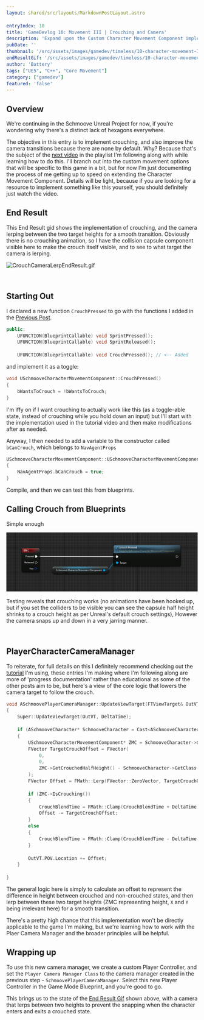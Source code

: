 ```yaml
---
layout: shared/src/layouts/MarkdownPostLayout.astro

entryIndex: 10
title: 'GameDevlog 10: Movement III | Crouching and Camera'
description: 'Expand upon the Custom Character Movement Component implemented in the previous entry to add a Crouching state, and transition the camera smoothly between the two target heights'
pubDate: ''
thumbnail: '/src/assets/images/gamedev/timeless/10-character-movement-III-static/SchmooveCrouchCameraLerp_EndResult_Thumbnail.png'
endResultGif: '/src/assets/images/gamedev/timeless/10-character-movement-III-static/SchmooveCrouchCameraLerp_EndResult.gif'
author: 'Battery'
tags: ["UE5", "C++", "Core Movement"]
category: ["gamedev"]
featured: 'false'
---
```


## Overview 

We're continuing in the Schmoove Unreal Project for now, if you're wondering why there's a distinct lack of hexagons everywhere.

The objective in this entry is to implement crouching, and also improve the camera transitions because there are none by default. Why? Because that's the subject of the <a href="https://www.youtube.com/watch?v=vw4sPZ8xhFk&list=PLXJlkahwiwPmeABEhjwIALvxRSZkzoQpk&index=5" target="_blank">next video</a> in the playlist I'm following along with while learning how to do this. I'll branch out into the custom movement options that will be specific to this game in a bit, but for now I'm just documenting the process of me getting up to speed on extending the Character Movement Component. Details will be light, because if you are looking for a resource to implement something like this yourself, you should definitely just watch the video.


## End Result

This End Result gid shows the implementation of crouching, and the camera lerping between the two target heights for a smooth transition. Obviously there is no crouching animation, so I have the collision capsule component visible here to make the crouch itself visible, and to see to what target the camera is lerping.

![CrouchCameraLerpEndResult.gif](/src/assets/images/gamedev/timeless/10-character-movement-III-static/SchmooveCrouchCameraLerp_EndResult.gif)

<br>

## Starting Out

I declared a new function `CrouchPressed` to go with the functions I added in the <a href="" target="_blank">Previous Post</a>.

```cpp
public:
	UFUNCTION(BlueprintCallable) void SprintPressed();
	UFUNCTION(BlueprintCallable) void SprintReleased();

	UFUNCTION(BlueprintCallable) void CrouchPressed(); // <-- Added

```

and implement it as a toggle:

```cpp
void USchmooveCharacterMovementComponent::CrouchPressed()
{
	bWantsToCrouch = !bWantsToCrouch;
}
```

I'm iffy on if I want crouching to actually work like this (as a toggle-able state, instead of crouching while you hold down an input) but I'll start with the implementation used in the tutorial video and then make modifications after as needed.

Anyway, I then needed to add a variable to the constructor called `bCanCrouch`, which belongs to `NavAgentProps`

```cpp
USchmooveCharacterMovementComponent::USchmooveCharacterMovementComponent()
{
	NavAgentProps.bCanCrouch = true;
}
```

Compile, and then we can test this from blueprints.

## Calling Crouch from Blueprints

Simple enough

![CallCrouchFromBlueprints](/src/assets/images/gamedev/timeless/10-character-movement-III-static/CallCrouchFromBlueprints.png)



Testing reveals that crouching works (no animations have been hooked up, but if you set the colliders to be visible you can see the capsule half height shrinks to a crouch height as per Unreal's default crouch settings), However the camera snaps up and down in a very jarring manner.

<br>

## PlayerCharacterCameraManager

To reiterate, for full details on this I definitely recommend checking out the <a href="" target="_blank">tutorial</a> I'm using, these entries I'm making where I'm following along are more of 'progress documentation' rather than educational as some of the other posts aim to be, but here's a view of the core logic that lowers the camera target to follow the crouch.

```cpp
void ASchmoovePlayerCameraManager::UpdateViewTarget(FTViewTarget& OutVT, float DeltaTime)
{
	Super::UpdateViewTarget(OutVT, DeltaTime);

	if (ASchmooveCharacter* SchmooveCharacter = Cast<ASchmooveCharacter>(GetOwningPlayerController()->GetPawn()))
	{
		USchmooveCharacterMovementComponent* ZMC = SchmooveCharacter->GetSchmooveCharacterMovement();
		FVector TargetCrouchOffset = FVector(
			0,
			0,
			ZMC->GetCrouchedHalfHeight() - SchmooveCharacter->GetClass()->GetDefaultObject<ACharacter>()->GetCapsuleComponent()->GetScaledCapsuleHalfHeight()
		);
		FVector Offset = FMath::Lerp(FVector::ZeroVector, TargetCrouchOffset, FMath::Clamp(CrouchBlendTime / CrouchBlendDuration, 0.f, 1.f));

		if (ZMC->IsCrouching())
		{
			CrouchBlendTime = FMath::Clamp(CrouchBlendTime + DeltaTime, 0.f, CrouchBlendDuration);
			Offset -= TargetCrouchOffset;
		}
		else
		{
			CrouchBlendTime = FMath::Clamp(CrouchBlendTime - DeltaTime, 0.f, CrouchBlendDuration);
		}

		OutVT.POV.Location += Offset;
	}
	
}

```

The general logic here is simply to calculate an offset to represent the difference in height between crouched and non-crouched states, and then lerp between these two target heights (ZMC representing height, `X` and `Y` being irrelevant here) for a smooth transition.

There's a pretty high chance that this implementation won't be directly applicable to the game I'm making, but we're learning how to work with the Plaer Camera Manager and the broader principles will be helpful.


## Wrapping up

To use this new camera manager, we create a custom Player Controller, and set the `Player Camera Manager Class` to the camera manager created in the previous step - `SchmoovePlayerCameraManager`. Select this new Player Controller in the Game Mode Blueprint, and you're good to go.

This brings us to the state of the [End Result Gif](#end-result) shown above, with a camera that lerps between two heights to prevent the snapping when the character enters and exits a crouched state.

<br>